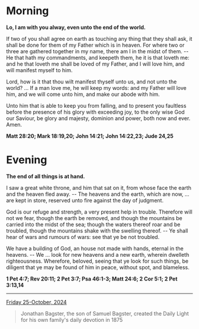# Morning

**Lo, I am with you alway, even unto the end of the world.**
 
If two of you shall agree on earth as touching any thing that they shall ask, it shall be done for them of my Father which is in heaven. For where two or three are gathered together in my name, there am I in the midst of them. -- He that hath my commandments, and keepeth them, he it is that loveth me: and he that loveth me shall be loved of my Father, and I will love him, and will manifest myself to him.
 
Lord, how is it that thou wilt manifest thyself unto us, and not unto the world? ... If a man love me, he will keep my words: and my Father will love him, and we will come unto him, and make our abode with him.
 
Unto him that is able to keep you from falling, and to present you faultless before the presence of his glory with exceeding joy, to the only wise God our Saviour, be glory and majesty, dominion and power, both now and ever. Amen.  

**Matt 28:20; Mark 18:19,20; John 14:21; John 14:22,23; Jude 24,25**

# Evening

**The end of all things is at hand.**
 
I saw a great white throne, and him that sat on it, from whose face the earth and the heaven fled away. -- The heavens and the earth, which are now, ... are kept in store, reserved unto fire against the day of judgment.
 
God is our refuge and strength, a very present help in trouble. Therefore will not we fear, though the earth be removed, and though the mountains be carried into the midst of the sea; though the waters thereof roar and be troubled, though the mountains shake with the swelling thereof. -- Ye shall hear of wars and rumours of wars: see that ye be not troubled.
 
We have a building of God, an house not made with hands, eternal in the heavens. -- We ... look for new heavens and a new earth, wherein dwelleth righteousness. Wherefore, beloved, seeing that ye look for such things, be diligent that ye may be found of him in peace, without spot, and blameless.  

**1 Pet 4:7; Rev 20:11; 2 Pet 3:7; Psa 46:1-3; Matt 24:6; 2 Cor 5:1; 2 Pet 3:13,14**

---

[Friday 25-October, 2024](https://t.me/s/daily_light)

> Jonathan Bagster, the son of Samuel Bagster, created the Daily Light for his own family's daily devotion in 1875

